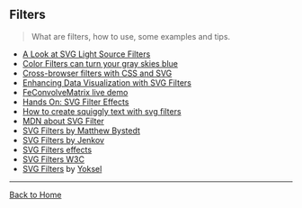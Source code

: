 ## Filters
> What are filters, how to use, some examples and tips.

* [A Look at SVG Light Source Filters](https://css-tricks.com/look-svg-light-source-filters/)
* [Color Filters can turn your gray skies blue](https://css-tricks.com/color-filters-can-turn-your-gray-skies-blue/)
* [Cross-browser filters with CSS and SVG](http://www.broken-links.com/2013/11/20/cross-browser-filters-css-svg/)
* [Enhancing Data Visualization with SVG Filters](http://vasir.net/blog/data-visualization/enhancing-data-visualization-with-svg-filters)
* [FeConvolveMatrix live demo](http://alexanderkozhevin.github.io/svg-convolution-matrix/)
* [Hands On: SVG Filter Effects](https://redirect.microsoft/testdrive/graphics/hands-on-css3/hands-on_svg-filter-effects.htm)
* [How to create squiggly text with svg filters](https://blog.adobe.com/dreamweaver/2015/07/how-to-create-squiggly-text-with-svg-filters)
* [MDN about SVG Filter](https://developer.mozilla.org/en-US/docs/Applying_SVG_effects_to_HTML_content)
* [SVG Filters by Matthew Bystedt](http://apike.ca/prog_svg_filters.html)
* [SVG Filters by Jenkov](http://tutorials.jenkov.com/svg/filters.html)
* [SVG Filters effects](http://jorgeatgu.github.io/svg-filters/)
* [SVG Filters W3C](http://www.w3.org/TR/SVG/filters.html)
* [SVG Filters](https://yoksel.github.io/svg-filters/) by [Yoksel](https://twitter.com/yoksel_en)

---
[Back to Home](https://github.com/willianjusten/awesome-svg)
